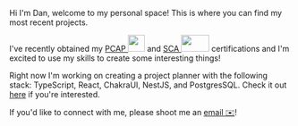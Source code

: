 Hi I'm Dan, welcome to my personal space! This is where you can find my most recent projects.

I've recently obtained my [PCAP <img src="https://images.credly.com/size/680x680/images/4e248e82-9e87-4a63-9263-250fafe5fb1f/image.png" width="30" height="30">](https://www.credly.com/badges/e8c13fc6-a8c0-440b-9436-013e3817a690/public_url) and [SCA <img src="https://drm.file.force.com/servlet/servlet.ImageServer?id=0153k00000A5Mu5&oid=00DF0000000gZsu&lastMod=1617267801000" width="50" height="30">](https://www.salesforce.com/trailblazer/danmneri) certifications and I'm excited to use my skills to create some interesting things! 

Right now I'm working on creating a project planner with the following stack: TypeScript, React, ChakraUI, NestJS, and PostgresSQL. Check it out [here](https://github.com/Dan-Neri/To-Do-Project) if you're interested. 

If you'd like to connect with me, please shoot me an [email ✉️](mailto:DanMNeri@lgmail.com)!
